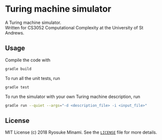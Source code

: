 # Turing machine simulator

A Turing machine simulator. \
Written for CS3052 Computational Complexity at the University of St Andrews.

## Usage

Compile the code with 

```sh
gradle build
```

To run all the unit tests, run

```sh
gradle test
```

To run the simulator with your own Turing machine description, run

```sh
gradle run --quiet --args="-d <description_file> -i <input_file>"
```

## License

MIT License (c) 2018 Ryosuke Minami. See the [`LICENSE`](./LICENSE) file for more details.
